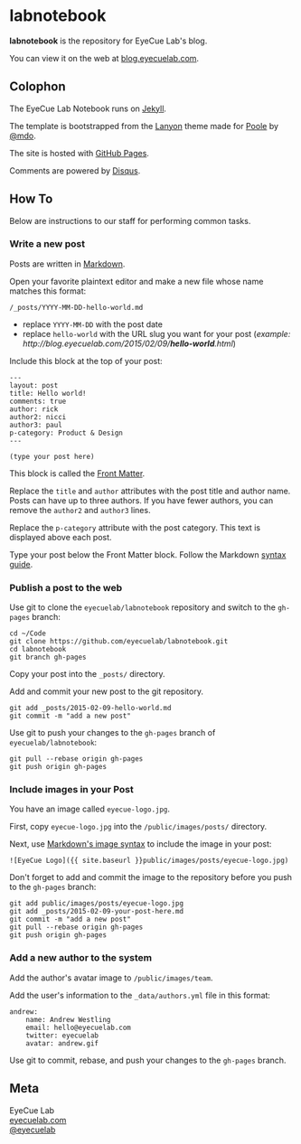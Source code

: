 # labnotebook

**labnotebook** is the repository for EyeCue Lab's blog.

You can view it on the web at [blog.eyecuelab.com](http://blog.eyecuelab.com).

## Colophon

The EyeCue Lab Notebook runs on [Jekyll](http://jekyllrb.com/). 

The template is bootstrapped from the [Lanyon](http://github.com/poole/lanyon) theme made for [Poole](http://github.com/poole/poole) by [@mdo](http://twitter.com/mdo).

The site is hosted with [GitHub Pages](https://pages.github.com/).

Comments are powered by [Disqus](https://disqus.com).

## How To

Below are instructions to our staff for performing common tasks.

### Write a new post

Posts are written in [Markdown](http://daringfireball.net/projects/markdown/syntax). 

Open your favorite plaintext editor and make a new file whose name matches this format:

`/_posts/YYYY-MM-DD-hello-world.md`

- replace `YYYY-MM-DD` with the post date
- replace `hello-world` with the URL slug you want for your post (*example: ht<span>tp:</span>//blog.eyecuelab.com/2015/02/09/**hello-world**.html*)

Include this block at the top of your post:

```
---
layout: post
title: Hello world!
comments: true
author: rick
author2: nicci
author3: paul
p-category: Product & Design
---

(type your post here)

```

This block is called the [Front Matter](http://jekyllrb.com/docs/frontmatter/).

Replace the `title` and `author` attributes with the post title and author name. Posts can have up to three authors. If you have fewer authors, you can remove the `author2` and `author3` lines.

Replace the `p-category` attribute with the post category. This text is displayed above each post.

Type your post below the Front Matter block. Follow the Markdown [syntax guide](https://help.github.com/articles/markdown-basics/).

### Publish a post to the web

Use git to clone the `eyecuelab/labnotebook` repository and switch to the `gh-pages` branch:


```
cd ~/Code
git clone https://github.com/eyecuelab/labnotebook.git
cd labnotebook
git branch gh-pages
```

Copy your post into the `_posts/` directory.

Add and commit your new post to the git repository. 

```
git add _posts/2015-02-09-hello-world.md
git commit -m "add a new post"
```

Use git to push your changes to the `gh-pages` branch of `eyecuelab/labnotebook`:


```
git pull --rebase origin gh-pages
git push origin gh-pages
```

### Include images in your Post

You have an image called `eyecue-logo.jpg`.

First, copy `eyecue-logo.jpg` into the `/public/images/posts/` directory.

Next, use [Markdown's image syntax](http://daringfireball.net/projects/markdown/syntax#img) to include the image in your post:

```
![EyeCue Logo]({{ site.baseurl }}public/images/posts/eyecue-logo.jpg)
```

Don't forget to add and commit the image to the repository before you push to the `gh-pages` branch:

```
git add public/images/posts/eyecue-logo.jpg
git add _posts/2015-02-09-your-post-here.md
git commit -m "add a new post"
git pull --rebase origin gh-pages
git push origin gh-pages
```

### Add a new author to the system

Add the author's avatar image to `/public/images/team`.

Add the user's information to the `_data/authors.yml` file in this format:

```
andrew:
    name: Andrew Westling
    email: hello@eyecuelab.com
    twitter: eyecuelab
    avatar: andrew.gif
```

Use git to commit, rebase, and push your changes to the `gh-pages` branch.

## Meta

EyeCue Lab  
[eyecuelab.com](http://eyecuelab.com)  
[@eyecuelab](http://twitter.com/eyecuelab)
